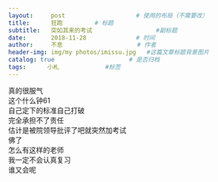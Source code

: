 ```yaml
---
layout:     post                    # 使用的布局（不需要改）
title:      狂跑         # 标题 
subtitle:   突如其来的考试                  #副标题
date:       2018-11-28              # 时间
author:     不息                     # 作者
header-img: img/my photos/imissu.jpg   #这篇文章标题背景图片
catalog: true                     # 是否归档
tags:      小札             #标签
---
```


真的很服气  
这个什么钟61   
自己定下的标准自己打破  
完全承担不了责任  
估计是被院领导批评了吧就突然加考试  
佛了  
怎么有这样的老师  
我一定不会认真复习  
谁又会呢
